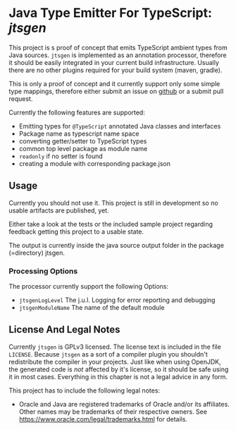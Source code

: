 # Java Type Emitter For TypeScript: _jtsgen_

This project is s proof of concept that emits TypeScript ambient types
from Java sources.
`jtsgen` is implemented as an annotation processor, therefore it should be
easily integrated in your current build infrastructure. Usually there
are no other plugins required for your build system (maven, gradle).

This is only a proof of concept and it currently support only some simple
type mappings, therefore either submit an issue on [github](https://github.com/dzuvic/jtsgen/issues)
or a submit pull request.

Currently the following features are supported:

* Emitting types for `@TypeScript` annotated Java classes and interfaces
* Package name as typescript name space
* converting getter/setter to TypeScript types
* common top level package as module name
* `readonly` if no setter is found
* creating a module with corresponding package.json


## Usage

Currently you should not use it. This project is still in development
so no usable artifacts are published, yet.

Either take a look at the tests or the included sample project regarding
feedback getting this project to a usable state.

The output is currently inside the java source output folder in the
package (=directory) jtsgen.

### Processing Options

The processor currently support the following Options:

* `jtsgenLogLevel` The j.u.l. Logging for error reporting and debugging
* `jtsgenModuleName` The name of the default module


## License And Legal Notes

Currently `jtsgen` is GPLv3 licensed. The license text is included in the
 file `LICENSE`. Because `jtsgen` as a sort of a compiler plugin you
shouldn't redistribute the compiler in your projects. Just like when
using OpenJDK, the generated code is *not* affected by it's license,
so it should be safe using it in most cases. Everything in this
chapter is not a legal advice in any form.

This project has to include the following legal notes:

* Oracle and Java are registered trademarks of Oracle and/or its affiliates.
  Other names may be trademarks of their respective owners. See
  https://www.oracle.com/legal/trademarks.html for details.

